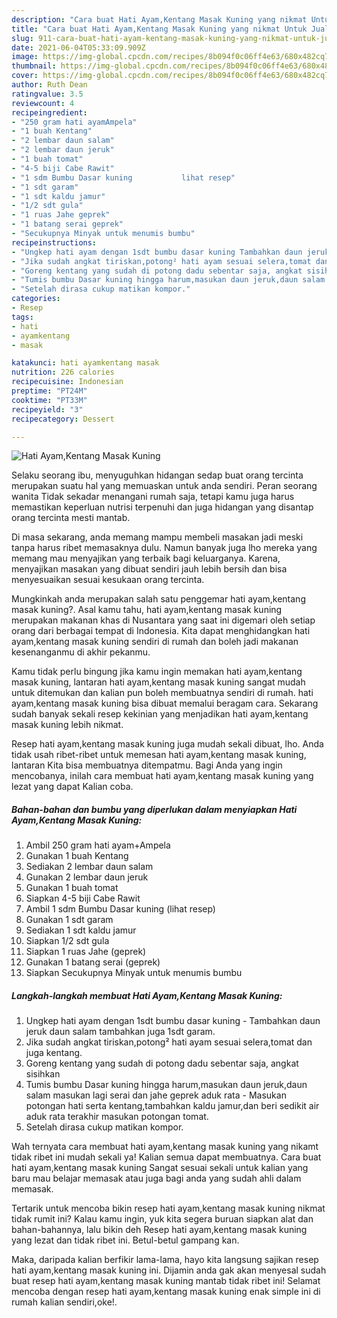 ```yaml
---
description: "Cara buat Hati Ayam,Kentang Masak Kuning yang nikmat Untuk Jualan"
title: "Cara buat Hati Ayam,Kentang Masak Kuning yang nikmat Untuk Jualan"
slug: 911-cara-buat-hati-ayam-kentang-masak-kuning-yang-nikmat-untuk-jualan
date: 2021-06-04T05:33:09.909Z
image: https://img-global.cpcdn.com/recipes/8b094f0c06ff4e63/680x482cq70/hati-ayamkentang-masak-kuning-foto-resep-utama.jpg
thumbnail: https://img-global.cpcdn.com/recipes/8b094f0c06ff4e63/680x482cq70/hati-ayamkentang-masak-kuning-foto-resep-utama.jpg
cover: https://img-global.cpcdn.com/recipes/8b094f0c06ff4e63/680x482cq70/hati-ayamkentang-masak-kuning-foto-resep-utama.jpg
author: Ruth Dean
ratingvalue: 3.5
reviewcount: 4
recipeingredient:
- "250 gram hati ayamAmpela"
- "1 buah Kentang"
- "2 lembar daun salam"
- "2 lembar daun jeruk"
- "1 buah tomat"
- "4-5 biji Cabe Rawit"
- "1 sdm Bumbu Dasar kuning           lihat resep"
- "1 sdt garam"
- "1 sdt kaldu jamur"
- "1/2 sdt gula"
- "1 ruas Jahe geprek"
- "1 batang serai geprek"
- "Secukupnya Minyak untuk menumis bumbu"
recipeinstructions:
- "Ungkep hati ayam dengan 1sdt bumbu dasar kuning Tambahkan daun jeruk daun salam tambahkan juga 1sdt garam."
- "Jika sudah angkat tiriskan,potong² hati ayam sesuai selera,tomat dan juga kentang."
- "Goreng kentang yang sudah di potong dadu sebentar saja, angkat sisihkan"
- "Tumis bumbu Dasar kuning hingga harum,masukan daun jeruk,daun salam masukan lagi serai dan jahe geprek aduk rata Masukan potongan hati serta kentang,tambahkan kaldu jamur,dan beri sedikit air aduk rata terakhir masukan potongan tomat."
- "Setelah dirasa cukup matikan kompor."
categories:
- Resep
tags:
- hati
- ayamkentang
- masak

katakunci: hati ayamkentang masak 
nutrition: 226 calories
recipecuisine: Indonesian
preptime: "PT24M"
cooktime: "PT33M"
recipeyield: "3"
recipecategory: Dessert

---
```



![Hati Ayam,Kentang Masak Kuning](https://img-global.cpcdn.com/recipes/8b094f0c06ff4e63/680x482cq70/hati-ayamkentang-masak-kuning-foto-resep-utama.jpg)

Selaku seorang ibu, menyuguhkan hidangan sedap buat orang tercinta merupakan suatu hal yang memuaskan untuk anda sendiri. Peran seorang  wanita Tidak sekadar menangani rumah saja, tetapi kamu juga harus memastikan keperluan nutrisi terpenuhi dan juga hidangan yang disantap orang tercinta mesti mantab.

Di masa  sekarang, anda memang mampu membeli masakan jadi meski tanpa harus ribet memasaknya dulu. Namun banyak juga lho mereka yang memang mau menyajikan yang terbaik bagi keluarganya. Karena, menyajikan masakan yang dibuat sendiri jauh lebih bersih dan bisa menyesuaikan sesuai kesukaan orang tercinta. 



Mungkinkah anda merupakan salah satu penggemar hati ayam,kentang masak kuning?. Asal kamu tahu, hati ayam,kentang masak kuning merupakan makanan khas di Nusantara yang saat ini digemari oleh setiap orang dari berbagai tempat di Indonesia. Kita dapat menghidangkan hati ayam,kentang masak kuning sendiri di rumah dan boleh jadi makanan kesenanganmu di akhir pekanmu.

Kamu tidak perlu bingung jika kamu ingin memakan hati ayam,kentang masak kuning, lantaran hati ayam,kentang masak kuning sangat mudah untuk ditemukan dan kalian pun boleh membuatnya sendiri di rumah. hati ayam,kentang masak kuning bisa dibuat memalui beragam cara. Sekarang sudah banyak sekali resep kekinian yang menjadikan hati ayam,kentang masak kuning lebih nikmat.

Resep hati ayam,kentang masak kuning juga mudah sekali dibuat, lho. Anda tidak usah ribet-ribet untuk memesan hati ayam,kentang masak kuning, lantaran Kita bisa membuatnya ditempatmu. Bagi Anda yang ingin mencobanya, inilah cara membuat hati ayam,kentang masak kuning yang lezat yang dapat Kalian coba.

<!--inarticleads1-->

##### Bahan-bahan dan bumbu yang diperlukan dalam menyiapkan Hati Ayam,Kentang Masak Kuning:

1. Ambil 250 gram hati ayam+Ampela
1. Gunakan 1 buah Kentang
1. Sediakan 2 lembar daun salam
1. Gunakan 2 lembar daun jeruk
1. Gunakan 1 buah tomat
1. Siapkan 4-5 biji Cabe Rawit
1. Ambil 1 sdm Bumbu Dasar kuning           (lihat resep)
1. Gunakan 1 sdt garam
1. Sediakan 1 sdt kaldu jamur
1. Siapkan 1/2 sdt gula
1. Siapkan 1 ruas Jahe (geprek)
1. Gunakan 1 batang serai (geprek)
1. Siapkan Secukupnya Minyak untuk menumis bumbu




<!--inarticleads2-->

##### Langkah-langkah membuat Hati Ayam,Kentang Masak Kuning:

1. Ungkep hati ayam dengan 1sdt bumbu dasar kuning - Tambahkan daun jeruk daun salam tambahkan juga 1sdt garam.
1. Jika sudah angkat tiriskan,potong² hati ayam sesuai selera,tomat dan juga kentang.
1. Goreng kentang yang sudah di potong dadu sebentar saja, angkat sisihkan
1. Tumis bumbu Dasar kuning hingga harum,masukan daun jeruk,daun salam masukan lagi serai dan jahe geprek aduk rata - Masukan potongan hati serta kentang,tambahkan kaldu jamur,dan beri sedikit air aduk rata terakhir masukan potongan tomat.
1. Setelah dirasa cukup matikan kompor.




Wah ternyata cara membuat hati ayam,kentang masak kuning yang nikamt tidak ribet ini mudah sekali ya! Kalian semua dapat membuatnya. Cara buat hati ayam,kentang masak kuning Sangat sesuai sekali untuk kalian yang baru mau belajar memasak atau juga bagi anda yang sudah ahli dalam memasak.

Tertarik untuk mencoba bikin resep hati ayam,kentang masak kuning nikmat tidak rumit ini? Kalau kamu ingin, yuk kita segera buruan siapkan alat dan bahan-bahannya, lalu bikin deh Resep hati ayam,kentang masak kuning yang lezat dan tidak ribet ini. Betul-betul gampang kan. 

Maka, daripada kalian berfikir lama-lama, hayo kita langsung sajikan resep hati ayam,kentang masak kuning ini. Dijamin anda gak akan menyesal sudah buat resep hati ayam,kentang masak kuning mantab tidak ribet ini! Selamat mencoba dengan resep hati ayam,kentang masak kuning enak simple ini di rumah kalian sendiri,oke!.

